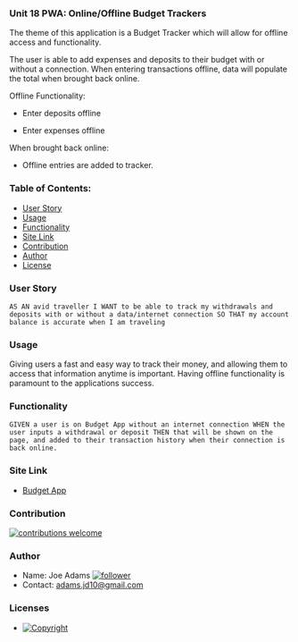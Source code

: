 ### Unit 18 PWA: Online/Offline Budget Trackers

The theme of this application is a Budget Tracker which will allow for offline access and functionality.

The user is able to add expenses and deposits to their budget with or without a connection. When entering transactions offline, data will populate the total when brought back online.

Offline Functionality:

  * Enter deposits offline

  * Enter expenses offline

When brought back online:

  * Offline entries are added to tracker.
   
### Table of Contents:
  - [User Story](#user-story-speech_balloon)
  - [Usage](#usage)
  - [Functionality](#functionality)
  - [Site Link](#site-Link)
  - [Contribution](#contribution-handshake)
  - [Author](#author)
  - [License](#license-trophy)
  
### User Story
``
    AS AN avid traveller
I WANT to be able to track my withdrawals and deposits with or without a data/internet connection
SO THAT my account balance is accurate when I am traveling
``
  
### Usage

Giving users a fast and easy way to track their money, and allowing them to access that information anytime is important. Having offline functionality is paramount to the applications success.

### Functionality
``
GIVEN a user is on Budget App without an internet connection
WHEN the user inputs a withdrawal or deposit
THEN that will be shown on the page, and added to their transaction history when their connection is back online.
``

### Site Link
  * [Budget App](https://sheltered-stream-85992.herokuapp.com/)

### Contribution
 
 [![contributions welcome](https://img.shields.io/badge/contributions-welcome-brightgreen.svg?style=flat)](https://github.com/joeFunction/Budget_Tracker/issues)
  
  
### 	Author 
   - Name: Joe Adams [![follower](https://img.shields.io/github/followers/joefunction?label=follower&style=social)](https://github.com/joeFunction)
   - Contact: adams.jd10@gmail.com 
  
### Licenses
   - [![Copyright](https://img.shields.io/badge/Copyright-Joe-blue)](https://github.com/joeFunction)
  

